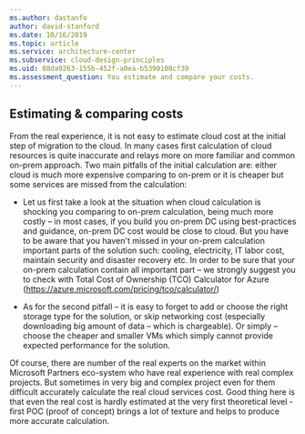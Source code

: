 ```yaml
---
ms.author: dastanfo
author: david-stanford
ms.date: 10/16/2019
ms.topic: article
ms.service: architecture-center
ms.subservice: cloud-design-principles
ms.uid: 08da9263-155b-452f-a0ea-b5390108cf39
ms.assessment_question: You estimate and compare your costs.
---
```

## Estimating & comparing costs

From the real experience, it is not easy to estimate cloud cost at the initial step of migration to the cloud. In many cases first calculation of cloud resources is quite inaccurate and relays more on more familiar and common on-prem approach. Two main pitfalls of the initial calculation are: either cloud is much more expensive comparing to on-prem or it is cheaper but some services are missed from the calculation:

- Let us first take a look at the situation when cloud calculation is shocking you comparing to on-prem calculation, being much more costly – in most cases, if you build you on-prem DC using best-practices and guidance, on-prem DC cost would be close to cloud. But you have to be aware that you haven't missed in your on-prem calculation important parts of the solution such: cooling, electricity, IT labor cost, maintain security and disaster recovery etc. In order to be sure that your on-prem calculation contain all important part – we strongly suggest you to check with Total Cost of Ownership (TCO) Calculator for Azure (https://azure.microsoft.com/pricing/tco/calculator/)

- As for the second pitfall – it is easy to forget to add or choose the right storage type for the solution, or skip networking cost (especially downloading big amount of data – which is chargeable). Or simply – choose the cheaper and smaller VMs which simply cannot provide expected performance for the solution.

Of course, there are number of the real experts on the market within Microsoft Partners eco-system who have real experience with real complex projects. But sometimes in very big and complex project even for them difficult accurately calculate the real cloud services cost. Good thing here is that even the real cost is hardly estimated at the very first theoretical level - first POC (proof of concept) brings a lot of texture and helps to produce more accurate calculation.
